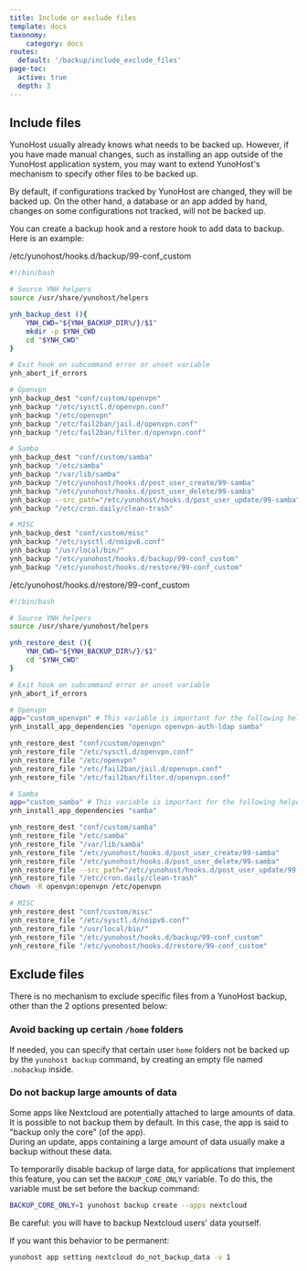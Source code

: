 ```yaml
---
title: Include or exclude files
template: docs
taxonomy:
    category: docs
routes:
  default: '/backup/include_exclude_files'
page-toc:
  active: true
  depth: 3
---
```


## Include files

YunoHost usually already knows what needs to be backed up. However, if you have made manual changes, such as installing an app outside of the YunoHost application system, you may want to extend YunoHost's mechanism to specify other files to be backed up.

By default, if configurations tracked by YunoHost are changed, they will be backed up. On the other hand, a database or an app added by hand, changes on some configurations not tracked, will not be backed up.

You can create a backup hook and a restore hook to add data to backup. Here is an example:


/etc/yunohost/hooks.d/backup/99-conf_custom
```bash
#!/bin/bash

# Source YNH helpers
source /usr/share/yunohost/helpers

ynh_backup_dest (){
    YNH_CWD="${YNH_BACKUP_DIR%/}/$1"
    mkdir -p $YNH_CWD
    cd "$YNH_CWD"
}

# Exit hook on subcommand error or unset variable
ynh_abort_if_errors

# Openvpn
ynh_backup_dest "conf/custom/openvpn"
ynh_backup "/etc/sysctl.d/openvpn.conf"
ynh_backup "/etc/openvpn"
ynh_backup "/etc/fail2ban/jail.d/openvpn.conf"
ynh_backup "/etc/fail2ban/filter.d/openvpn.conf"

# Samba
ynh_backup_dest "conf/custom/samba"
ynh_backup "/etc/samba"
ynh_backup "/var/lib/samba"
ynh_backup "/etc/yunohost/hooks.d/post_user_create/99-samba"
ynh_backup "/etc/yunohost/hooks.d/post_user_delete/99-samba"
ynh_backup --src_path="/etc/yunohost/hooks.d/post_user_update/99-samba" --not_mandatory
ynh_backup "/etc/cron.daily/clean-trash"

# MISC
ynh_backup_dest "conf/custom/misc"
ynh_backup "/etc/sysctl.d/noipv6.conf"
ynh_backup "/usr/local/bin/"
ynh_backup "/etc/yunohost/hooks.d/backup/99-conf_custom"
ynh_backup "/etc/yunohost/hooks.d/restore/99-conf_custom"
```

/etc/yunohost/hooks.d/restore/99-conf_custom
```bash
#!/bin/bash

# Source YNH helpers
source /usr/share/yunohost/helpers

ynh_restore_dest (){
    YNH_CWD="${YNH_BACKUP_DIR%/}/$1"
    cd "$YNH_CWD"
}

# Exit hook on subcommand error or unset variable
ynh_abort_if_errors

# Openvpn
app="custom_openvpn" # This variable is important for the following helper
ynh_install_app_dependencies "openvpn openvpn-auth-ldap samba"

ynh_restore_dest "conf/custom/openvpn"
ynh_restore_file "/etc/sysctl.d/openvpn.conf"
ynh_restore_file "/etc/openvpn"
ynh_restore_file "/etc/fail2ban/jail.d/openvpn.conf"
ynh_restore_file "/etc/fail2ban/filter.d/openvpn.conf"

# Samba
app="custom_samba" # This variable is important for the following helper
ynh_install_app_dependencies "samba"

ynh_restore_dest "conf/custom/samba"
ynh_restore_file "/etc/samba"
ynh_restore_file "/var/lib/samba"
ynh_restore_file "/etc/yunohost/hooks.d/post_user_create/99-samba"
ynh_restore_file "/etc/yunohost/hooks.d/post_user_delete/99-samba"
ynh_restore_file --src_path="/etc/yunohost/hooks.d/post_user_update/99-samba" --not_mandatory
ynh_restore_file "/etc/cron.daily/clean-trash"
chown -R openvpn:openvpn /etc/openvpn

# MISC
ynh_restore_dest "conf/custom/misc"
ynh_restore_file "/etc/sysctl.d/noipv6.conf"
ynh_restore_file "/usr/local/bin/"
ynh_restore_file "/etc/yunohost/hooks.d/backup/99-conf_custom"
ynh_restore_file "/etc/yunohost/hooks.d/restore/99-conf_custom"
```



## Exclude files
There is no mechanism to exclude specific files from a YunoHost backup, other than the 2 options presented below:

### Avoid backing up certain `/home` folders
If needed, you can specify that certain user `home` folders not be backed up by the `yunohost backup` command, by creating an empty file named `.nobackup` inside.

### Do not backup large amounts of data

Some apps like Nextcloud are potentially attached to large amounts of data. It is possible to not backup them by default. In this case, the app is said to "backup only the core" (of the app).  
During an update, apps containing a large amount of data usually make a backup without these data.


To temporarily disable backup of large data, for applications that implement this feature, you can set the `BACKUP_CORE_ONLY` variable. To do this, the variable must be set before the backup command: 
```bash
BACKUP_CORE_ONLY=1 yunohost backup create --apps nextcloud
```

Be careful: you will have to backup Nextcloud users' data yourself.

If you want this behavior to be permanent:
```bash
yunohost app setting nextcloud do_not_backup_data -v 1
```

